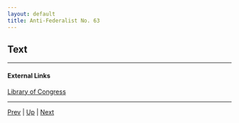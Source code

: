 ```yaml
---
layout: default
title: Anti-Federalist No. 63
---
```


## Text

---
#### External Links
[Library of Congress]()

---

[Prev](62.md) | [Up](README.md) | [Next](64.md)
